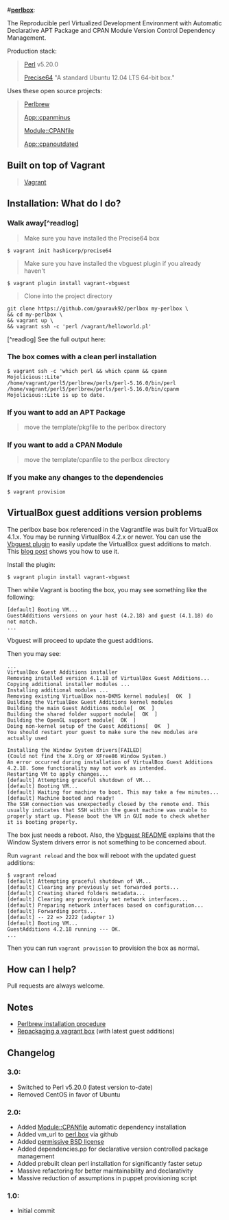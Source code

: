 #[**perlbox**](https://github.com/gauravk92/perlbox):

The Reproducible perl Virtualized Development Environment with Automatic Declarative APT Package and CPAN Module Version Control Dependency Management.

Production stack:

> [Perl](http://www.perl.org/) v5.20.0
>
> [Precise64](https://vagrantcloud.com/hashicorp/precise64) "A standard Ubuntu 12.04 LTS 64-bit box."

Uses these open source projects:

> [Perlbrew](http://perlbrew.pl/)
>
> [App::cpanminus](http://cpanmin.us/)
>
> [Module::CPANfile](https://github.com/miyagawa/cpanfile)
>
> [App::cpanoutdated](http://www.freshports.org/devel/p5-App-cpanoutdated/)

## Built on top of Vagrant

> [Vagrant](http://vagrantup.com/)

## Installation: What do I do?

### Walk away[^readlog]

> Make sure you have installed the Precise64 box

	$ vagrant init hashicorp/precise64

> Make sure you have installed the vbguest plugin if you already haven't

	$ vagrant plugin install vagrant-vbguest

> Clone into the project directory

    git clone https://github.com/gauravk92/perlbox my-perlbox \
    && cd my-perlbox \
    && vagrant up \
    && vagrant ssh -c 'perl /vagrant/helloworld.pl'

[^readlog] See the full output here:

### The box comes with a clean perl installation

    $ vagrant ssh -c 'which perl && which cpanm && cpanm Mojolicious::Lite'
    /home/vagrant/perl5/perlbrew/perls/perl-5.16.0/bin/perl
    /home/vagrant/perl5/perlbrew/perls/perl-5.16.0/bin/cpanm
    Mojolicious::Lite is up to date.

### If you want to add an APT Package

> move the template/pkgfile to the perlbox directory

### If you want to add a CPAN Module

> move the template/cpanfile to the perlbox directory

### If you make any changes to the dependencies

    $ vagrant provision

## VirtualBox guest additions version problems

The perlbox base box referenced in the Vagrantfile was built for VirtualBox 4.1.x.  You may be running VirtualBox 4.2.x or newer.  You can use the [Vbguest plugin](https://github.com/dotless-de/vagrant-vbguest) to easily update the VirtualBox guest additions to match.  This [blog post](http://kvz.io/blog/2013/01/16/vagrant-tip-keep-virtualbox-guest-additions-in-sync/) shows you how to use it.

Install the plugin:

	$ vagrant plugin install vagrant-vbguest

Then while Vagrant is booting the box, you may see something like the following:

	[default] Booting VM...
	GuestAdditions versions on your host (4.2.18) and guest (4.1.18) do not match.
	...

Vbguest will proceed to update the guest additions.

Then you may see:

	...
	VirtualBox Guest Additions installer
	Removing installed version 4.1.18 of VirtualBox Guest Additions...
	Copying additional installer modules ...
	Installing additional modules ...
	Removing existing VirtualBox non-DKMS kernel modules[  OK  ]
	Building the VirtualBox Guest Additions kernel modules
	Building the main Guest Additions module[  OK  ]
	Building the shared folder support module[  OK  ]
	Building the OpenGL support module[  OK  ]
	Doing non-kernel setup of the Guest Additions[  OK  ]
	You should restart your guest to make sure the new modules are actually used

	Installing the Window System drivers[FAILED]
	(Could not find the X.Org or XFree86 Window System.)
	An error occurred during installation of VirtualBox Guest Additions 4.2.18. Some functionality may not work as intended.
	Restarting VM to apply changes...
	[default] Attempting graceful shutdown of VM...
	[default] Booting VM...
	[default] Waiting for machine to boot. This may take a few minutes...
	[default] Machine booted and ready!
	The SSH connection was unexpectedly closed by the remote end. This
	usually indicates that SSH within the guest machine was unable to
	properly start up. Please boot the VM in GUI mode to check whether
	it is booting properly.

The box just needs a reboot.  Also, the [Vbguest README](https://github.com/dotless-de/vagrant-vbguest#running-as-a-middleware) explains that the Window System drivers error is not something to be concerned about.

Run `vagrant reload` and the box will reboot with the updated guest additions:

	$ vagrant reload
	[default] Attempting graceful shutdown of VM...
	[default] Clearing any previously set forwarded ports...
	[default] Creating shared folders metadata...
	[default] Clearing any previously set network interfaces...
	[default] Preparing network interfaces based on configuration...
	[default] Forwarding ports...
	[default] -- 22 => 2222 (adapter 1)
	[default] Booting VM...
	GuestAdditions 4.2.18 running --- OK.
	...

Then you can run `vagrant provision` to provision the box as normal.


## How can I help?

Pull requests are always welcome.

## Notes

- [Perlbrew installation procedure](http://blog.fox.geek.nz/2010/09/installing-multiple-perls-with.html)
- [Repackaging a vagrant box](http://till.klampaeckel.de/blog/archives/155-VirtualBox-Guest-Additions-and-vagrant.html) (with latest guest additions)

## Changelog

### 3.0:
- Switched to Perl v5.20.0 (latest version to-date)
- Removed CentOS in favor of Ubuntu

### 2.0:
- Added [Module::CPANfile](https://github.com/miyagawa/cpanfile) automatic dependency installation
- Added vm_url to [perl.box](https://github.com/downloads/gauravk92/perlbox/perl.box) via github
- Added [permissive BSD license](http://www.gnu.org/licenses/license-list.html#ModifiedBSD)
- Added dependencies.pp for declarative version controlled package management
- Added prebuilt clean perl installation for significantly faster setup
- Massive refactoring for better maintainability and declarativity
- Massive reduction of assumptions in puppet provisioning script

### 1.0:
- Initial commit